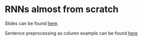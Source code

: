 # RNNs almost from scratch

Slides can be found [here](https://docs.google.com/presentation/d/1u-wostx8HpnWmWHwvzrln_8N87o5EjD0FiTzT49IU_c/edit?usp=sharing).

Sentence preprocessing as column example can be found [here](https://github.com/pytorch/examples/blob/master/word_language_model/main.py#L64)

